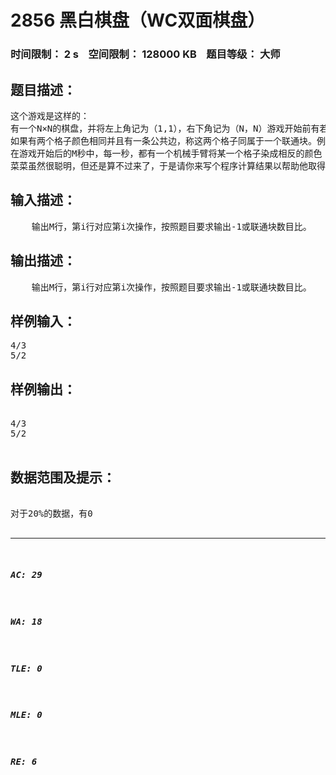# 2856 黑白棋盘（WC双面棋盘）   
### 时间限制： 2 s&nbsp;&nbsp;&nbsp;&nbsp;空间限制： 128000 KB&nbsp;&nbsp;&nbsp;&nbsp;题目等级： 大师  
## 题目描述：  

<pre>
这个游戏是这样的：
有一个N×N的棋盘，并将左上角记为（1,1），右下角记为（N，N）游戏开始前有若干个格子被染成了黑色，其余为白色。
如果有两个格子颜色相同并且有一条公共边，称这两个格子同属于一个联通块。例如下图中有5个黑色联通块和3个白色联通块。
在游戏开始后的M秒中，每一秒，都有一个机械手臂将某一个格子染成相反的颜色（黑色->白色，白色->黑色），并且向游戏者询问现在黑色联通块和白色联通块之比。若有数目为0的联通块，则输出-1。输出要求为最简比。
菜菜虽然很聪明，但还是算不过来了，于是请你来写个程序计算结果以帮助他取得好成绩。
</pre>
  
  
## 输入描述：  

<pre>
    输出M行，第i行对应第i次操作，按照题目要求输出-1或联通块数目比。
</pre>
  
  
## 输出描述：  

<pre>
    输出M行，第i行对应第i次操作，按照题目要求输出-1或联通块数目比。
</pre>
  
  
## 样例输入：  

<pre>
4/3
5/2
</pre>
  
  
## 样例输出：  

<pre>

4/3
5/2

</pre>
  
  
## 数据范围及提示：  

<pre>

对于20%的数据，有0<N，M<=5。
对于100%的数据，有0<N<=200，0<M<=10000。

</pre>
  
  
***  

##### AC: 29  
##### WA: 18  
##### TLE: 0  
##### MLE: 0  
##### RE: 6  
